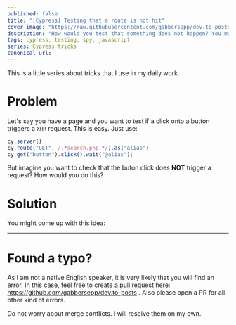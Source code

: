 ```yaml
---
published: false
title: "[Cypress] Testing that a route is not hit"
cover_image: "https://raw.githubusercontent.com/gabbersepp/dev.to-posts/master/blog-posts//cypress-test-route-not-hit/assets/header.png"
description: "How would you test that something does not happen? You may know how to do this but I show you a way you might not know."
tags: cypress, testing, spy, javascript
series: Cypress tricks
canonical_url:
---
```


This is a little series about tricks that I use in my daily work.

# Problem

Let's say you have a page and you want to test if a click onto a button triggers a `XHR` request. This is easy. Just use:

```js
cy.server()
cy.route("GET", /.*search.php.*/).as("alias")
cy.get("button").click().wait("@alias");
```

But imagine you want to check that the buton click does **NOT** trigger a request? How would you do this?

# Solution

You might come up with this idea:


----

# Found a typo?
As I am not a native English speaker, it is very likely that you will find an error. In this case, feel free to create a pull request here: https://github.com/gabbersepp/dev.to-posts . Also please open a PR for all other kind of errors.

Do not worry about merge conflicts. I will resolve them on my own. 
